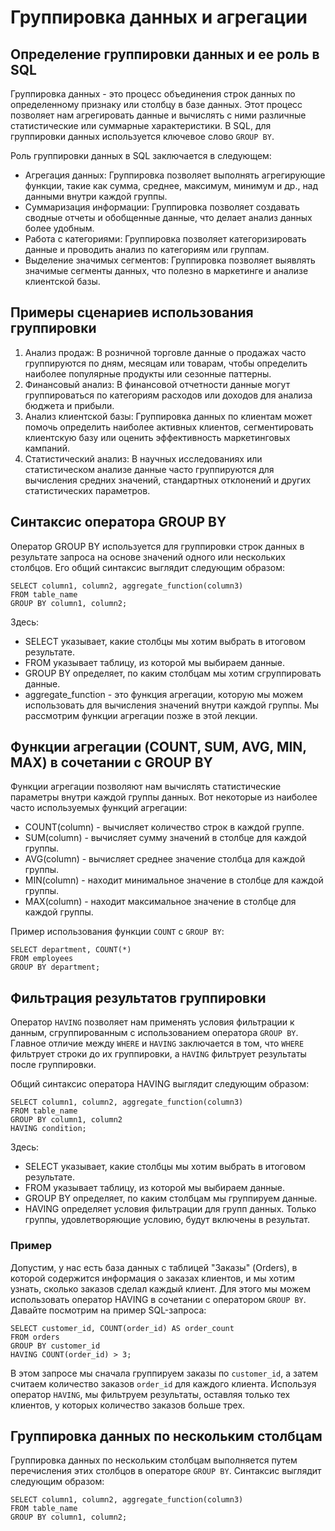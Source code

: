 # Группировка данных и агрегации

## Определение группировки данных и ее роль в SQL

Группировка данных - это процесс объединения строк данных по определенному признаку или столбцу в базе данных. Этот процесс позволяет нам агрегировать данные и вычислять с ними различные статистические или суммарные характеристики. В SQL, для группировки данных используется ключевое слово `GROUP BY`.

Роль группировки данных в SQL заключается в следующем:

- Агрегация данных: Группировка позволяет выполнять агрегирующие функции, такие как сумма, среднее, максимум, минимум и др., над данными внутри каждой группы.
- Суммаризация информации: Группировка позволяет создавать сводные отчеты и обобщенные данные, что делает анализ данных более удобным.
- Работа с категориями: Группировка позволяет категоризировать данные и проводить анализ по категориям или группам.
- Выделение значимых сегментов: Группировка позволяет выявлять значимые сегменты данных, что полезно в маркетинге и анализе клиентской базы.

## Примеры сценариев использования группировки

1. Анализ продаж: В розничной торговле данные о продажах часто группируются по дням, месяцам или товарам, чтобы определить наиболее популярные продукты или сезонные паттерны.
2. Финансовый анализ: В финансовой отчетности данные могут группироваться по категориям расходов или доходов для анализа бюджета и прибыли.
3. Анализ клиентской базы: Группировка данных по клиентам может помочь определить наиболее активных клиентов, сегментировать клиентскую базу или оценить эффективность маркетинговых кампаний.
4. Статистический анализ: В научных исследованиях или статистическом анализе данные часто группируются для вычисления средних значений, стандартных отклонений и других статистических параметров.

## Синтаксис оператора GROUP BY

Оператор GROUP BY используется для группировки строк данных в результате запроса на основе значений одного или нескольких столбцов. Его общий синтаксис выглядит следующим образом:

```
SELECT column1, column2, aggregate_function(column3)
FROM table_name
GROUP BY column1, column2;
```

Здесь:

- SELECT указывает, какие столбцы мы хотим выбрать в итоговом результате.
- FROM указывает таблицу, из которой мы выбираем данные.
- GROUP BY определяет, по каким столбцам мы хотим сгруппировать данные.
- aggregate_function - это функция агрегации, которую мы можем использовать для вычисления значений внутри каждой группы. Мы рассмотрим функции агрегации позже в этой лекции.

## Функции агрегации (COUNT, SUM, AVG, MIN, MAX) в сочетании с GROUP BY

Функции агрегации позволяют нам вычислять статистические параметры внутри каждой группы данных. Вот некоторые из наиболее часто используемых функций агрегации:

- COUNT(column) - вычисляет количество строк в каждой группе.
- SUM(column) - вычисляет сумму значений в столбце для каждой группы.
- AVG(column) - вычисляет среднее значение столбца для каждой группы.
- MIN(column) - находит минимальное значение в столбце для каждой группы.
- MAX(column) - находит максимальное значение в столбце для каждой группы.

Пример использования функции `COUNT` с `GROUP BY`:

```
SELECT department, COUNT(*) 
FROM employees 
GROUP BY department;
```

##  Фильтрация результатов группировки

Оператор `HAVING` позволяет нам применять условия фильтрации к данным, сгруппированным с использованием оператора `GROUP BY`. Главное отличие между `WHERE` и `HAVING` заключается в том, что `WHERE` фильтрует строки до их группировки, а `HAVING` фильтрует результаты после группировки.

Общий синтаксис оператора HAVING выглядит следующим образом:

```
SELECT column1, column2, aggregate_function(column3)
FROM table_name
GROUP BY column1, column2
HAVING condition;
```

Здесь:

- SELECT указывает, какие столбцы мы хотим выбрать в итоговом результате.
- FROM указывает таблицу, из которой мы выбираем данные.
- GROUP BY определяет, по каким столбцам мы группируем данные.
- HAVING определяет условия фильтрации для групп данных. Только группы, удовлетворяющие условию, будут включены в результат.

### Пример

Допустим, у нас есть база данных с таблицей "Заказы" (Orders), в которой содержится информация о заказах клиентов, и мы хотим узнать, сколько заказов сделал каждый клиент. Для этого мы можем использовать оператор HAVING в сочетании с оператором `GROUP BY`. Давайте посмотрим на пример SQL-запроса:

```
SELECT customer_id, COUNT(order_id) AS order_count
FROM orders
GROUP BY customer_id
HAVING COUNT(order_id) > 3;
```

В этом запросе мы сначала группируем заказы по `customer_id`, а затем считаем количество заказов `order_id` для каждого клиента. Используя оператор `HAVING`, мы фильтруем результаты, оставляя только тех клиентов, у которых количество заказов больше трех.

## Группировка данных по нескольким столбцам

Группировка данных по нескольким столбцам выполняется путем перечисления этих столбцов в операторе `GROUP BY`. Синтаксис выглядит следующим образом:

```
SELECT column1, column2, aggregate_function(column3)
FROM table_name
GROUP BY column1, column2;
```
